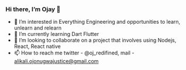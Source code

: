 ### Hi there, I’m Ojay 👋

- 👀 I’m interested in Everything Engineering and opportunities to learn, unlearn and relearn
- 🌱 I’m currently learning Dart Flutter
- 💞️ I’m looking to collaborate on a project that involves using Nodejs, React, React native
- 📫 How to reach me twitter - @oj_redifined, mail - alikali.ojonugwajustice@gmail.com

<!--
**Ojay-dev/Ojay-dev** is a ✨ _special_ ✨ repository because its `README.md` (this file) appears on your GitHub profile.

Here are some ideas to get you started:

- 🔭 I’m currently working on ...
- 🌱 I’m currently learning ...
- 👯 I’m looking to collaborate on ...
- 🤔 I’m looking for help with ...
- 💬 Ask me about ...
- 📫 How to reach me: ...
- 😄 Pronouns: ...
- ⚡ Fun fact: ...
-->

